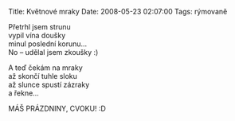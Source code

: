 Title: Květnové mraky
Date: 2008-05-23 02:07:00
Tags: rýmovaně

Přetrhl jsem strunu  
vypil vína doušky  
minul poslední korunu…  
No – udělal jsem zkoušky :)

A teď čekám na mraky  
až skončí tuhle sloku  
až slunce spustí zázraky  
a řekne…

MÁŠ PRÁZDNINY, CVOKU! :D